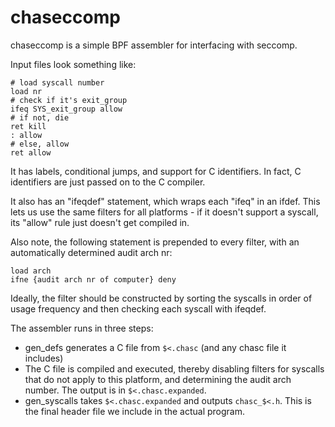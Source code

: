 # chaseccomp

chaseccomp is a simple BPF assembler for interfacing with seccomp.

Input files look something like:

```
# load syscall number
load nr
# check if it's exit_group
ifeq SYS_exit_group allow
# if not, die
ret kill
: allow
# else, allow
ret allow
```

It has labels, conditional jumps, and support for C identifiers. In
fact, C identifiers are just passed on to the C compiler.

It also has an "ifeqdef" statement, which wraps each "ifeq" in an
ifdef. This lets us use the same filters for all platforms - if it
doesn't support a syscall, its "allow" rule just doesn't get compiled
in.

Also note, the following statement is prepended to every filter, with an
automatically determined audit arch nr:

```
load arch
ifne {audit arch nr of computer} deny
```

Ideally, the filter should be constructed by sorting the syscalls in
order of usage frequency and then checking each syscall with ifeqdef.

The assembler runs in three steps:

* gen_defs generates a C file from `$<.chasc` (and any chasc file it
  includes)
* The C file is compiled and executed, thereby disabling filters for
  syscalls that do not apply to this platform, and determining the audit
  arch number. The output is in `$<.chasc.expanded`.
* gen_syscalls takes `$<.chasc.expanded` and outputs `chasc_$<.h`.
  This is the final header file we include in the actual program.
